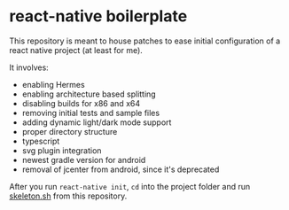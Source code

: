 # react-native boilerplate
  
This repository is meant to house patches to ease initial configuration of a react native project (at least for me).
  
It involves:
  
* enabling Hermes
* enabling architecture based splitting
* disabling builds for x86 and x64
* removing initial tests and sample files
* adding dynamic light/dark mode support
* proper directory structure
* typescript
* svg plugin integration
* newest gradle version for android
* removal of jcenter from android, since it's deprecated
  
After you run `react-native init`, `cd` into the project folder and run [skeleton.sh](https://github.com/uditkarode/react-native-skeleton/raw/master/skeleton.sh) from this repository.
